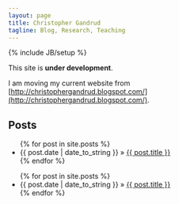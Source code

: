 ```yaml
---
layout: page
title: Christopher Gandrud
tagline: Blog, Research, Teaching
---
```

{% include JB/setup %}

This site is **under development**. 

I am moving my current website from [http://christophergandrud.blogspot.com/](http://christophergandrud.blogspot.com/).


## Posts

<ul class="posts">
  {% for post in site.posts %}
    <li><span>{{ post.date | date_to_string }}</span> &raquo; <a href="{{ BASE_PATH }}{{ post.url }}">{{ post.title }}</a></li>
  {% endfor %}
</ul>

<ul class="posts">
  {% for post in site.posts %}
    <li><span>{{ post.date | date_to_string }}</span> &raquo; <a href="{{ BASE_PATH }}{{ post.url }}">{{ post.title }}</a></li>
  {% endfor %}
</ul>




